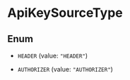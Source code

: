 

# ApiKeySourceType

## Enum


* `HEADER` (value: `"HEADER"`)

* `AUTHORIZER` (value: `"AUTHORIZER"`)



